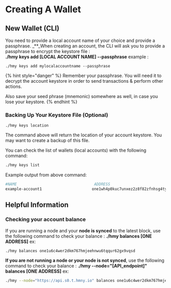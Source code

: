 # Creating A Wallet

## New Wallet \(CLI\) <a id="new-local-account-creation"></a>

You need to provide a local account name of your choice and provide a passphrase. _\*\*_When creating an account, the CLI will ask you to provide a passphrase to encrypt the keystore file :  
**./hmy keys add \[LOCAL ACCOUNT NAME\] --passphrase**  example : 

```text
./hmy keys add mylocalaccountname --passphrase
```

{% hint style="danger" %}
Remember your passphrase. You will need it to decrypt the account keystore in order to send transactions & perform other actions.

Also save your seed phrase \(mnemonic\) somewhere as well, in case you lose your keystore.
{% endhint %}

### Backing Up Your Keystore File \(Optional\)

```text
./hmy keys location
```

The command above will return the location of your account keystore. You may want to create a backup of this file.‌

You can check the list of wallets \(local accounts\) with the following command:

```bash
./hmy keys list
```

Example output from above command:

```bash
#NAME                                  ADDRESS
example-account1                      one1wh4p0kuc7unxez2z8f82zfnhsg4ty6dupqyjt2
```

## Helpful Information

### Checking your account balance

If you are running a node and your **node is synced** to the latest block, use the following command to check your balance : **./hmy balances \[ONE ADDRESS\]** ex:

```bash
./hmy balances one1u6c4wer2dkm767hmjeehnwu6tqqur62gx9vqsd
```

**If you are not running a node or your node is not synced**, use the following command to check your balance : **./hmy --node="\[API\_endpoint\]" balances \[ONE ADDRESS\]** ex:

```bash
./hmy --node="https://api.s0.t.hmny.io" balances one1u6c4wer2dkm767hmjeehnwu6tqqur62gx9vqsd
```



